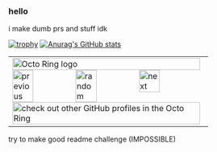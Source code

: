### hello
i make dumb prs and stuff idk


[![trophy](https://github-profile-trophy.vercel.app/?username=some-du6e)](https://github.com/ryo-ma/github-profile-trophy)
[![Anurag's GitHub stats](https://github-readme-stats.vercel.app/api?username=some-du6e)](https://github.com/anuraghazra/github-readme-stats)

<table><tbody><tr><td><a href="https://octo-ring.com/"><img src="https://octo-ring.com/static/img/widget/top.png" width="99%" alt="Octo Ring logo" align="top"></a><br><a href="https://octo-ring.com/p/some-du6e/prev"><img src="https://octo-ring.com/static/img/widget/prev.png" width="33%" alt="previous" align="top" title="previous profile"></a><a href="https://octo-ring.com/p/some-du6e/random"><img src="https://octo-ring.com/static/img/widget/random.png" width="33%" alt="random" align="top" title="random profile"></a><a href="https://octo-ring.com/p/some-du6e/next"><img src="https://octo-ring.com/static/img/widget/next.png" width="33%" alt="next" align="top" title="next profile"></a><br><a href="https://octo-ring.com/"><img src="https://octo-ring.com/static/img/widget/bottom.png" width="99%" alt="check out other GitHub profiles in the Octo Ring" align="top" target="_blank"></a></td></tr></tbody></table>

try to make good readme challenge (IMPOSSIBLE)
